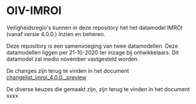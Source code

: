 # OIV-IMROI
Veiligheidsregio's kunnen in deze repository het het datamodel IMROI (vanaf versie 4.0.0.) inzien en beheren.

Deze repository is een samenvoeging van twee datamodellen. Deze datamodellen liggen per 21-10-2020 ter inzage bij ontwikkelaars. Dit datamodel zal medio november vastgesteld worden. 

De changes zijn terug te vinden in het document [changelist_imroi_4.0.0._preview](https://github.com/bburgemeestre/OIV-IMROI/blob/main/changelist_imroi_4.0.0._preview)

De diverse keuzes die gemaakt zijn, zijn terug te vinden in het document xxxx
